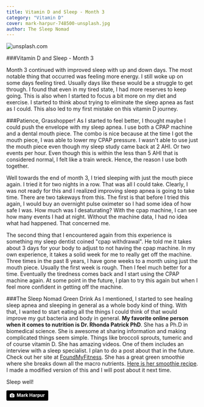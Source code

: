 ```yaml
---
title: Vitamin D and Sleep - Month 3
category: "Vitamin D"
cover: mark-harpur-748500-unsplash.jpg
author: The Sleep Nomad
---
```


![unsplash.com](./mark-harpur-748500-unsplash.jpg)

###Vitamin D and Sleep - Month 3

Month 3 continued with improved sleep with up and down days. The most notable thing that occurred was feeling more energy. I still woke up on some days feeling tired. Usually days like these would be a struggle to get through. I found that even in my tired state, I had more reserves to keep going. This is also when I started to focus a bit more on my diet and exercise. I started to think about trying to eliminate the sleep apnea as fast as I could. This also led to my first mistake on this vitamin D journey.

###Patience, Grasshopper!
As I started to feel better, I thought maybe I could push the envelope with my sleep apnea. I use both a CPAP machine and a dental mouth piece. The combo is nice because at the time I got the mouth piece, I was able to lower my CPAP pressure. I wasn't able to use just the mouth piece even though my sleep study came back at 2 AHI. Or two events per hour. Even though this is within the less than 5 AHI that is considered normal, I felt like a train wreck. Hence, the reason I use both together.

Well towards the end of month 3, I tried sleeping with just the mouth piece again. I tried it for two nights in a row. That was all I could take. Clearly, I was not ready for this and I realized improving sleep apnea is going to take time. There are two takeways from this. The first is that before I tried this again, I would buy an overnight pulse oximeter so I had some idea of how safe I was. How much was I desaturating? With the cpap machine, I can see how many events I had at night. Without the machine data, I had no idea what had happened. That concerned me.

The second thing that I encountered again from this experience is something my sleep dentist coined "cpap withdrawal". He told me it takes about 3 days for your body to adjust to not having the cpap machine. In my own experience, it takes a solid week for me to really get off the machine. Three times in the past 8 years, I have gone weeks to a month using just the mouth piece. Usually the first week is rough. Then I feel much better for a time. Eventually the tiredness comes back and I start using the CPAP machine again. At some point in the future, I plan to try this again but when I feel more confident in getting off the machine.

###The Sleep Nomad Green Drink
As I mentioned, I started to see healing sleep apnea and sleeping in general as a whole body kind of thing. With that, I wanted to start eating all the things I could think of that would improve my gut bacteria and body in general. **My favorite online person when it comes to nutrition is Dr. Rhonda Patrick PhD**. She has a Ph.D in biomedical science. She is awesome at sharing information and making complicated things seem simple. Things like broccoli sprouts, tumeric and of course vitamin D. She has amazing videos. One of them includes an interview with a sleep specialist. I plan to do a post about that in the future. Check out her site at [FoundMyFitness](https://www.FoundMyFitness.com). She has a great green smoothie where she breaks down all the macro nutrients. [Here is her smoothie recipe](https://www.foundmyfitness.com/episodes/micronutrient-smoothie-2). I made a modified version of this and I will post about it next time.

Sleep well!

<a style="background-color:black;color:white;text-decoration:none;padding:4px 6px;font-family:-apple-system, BlinkMacSystemFont, &quot;San Francisco&quot;, &quot;Helvetica Neue&quot;, Helvetica, Ubuntu, Roboto, Noto, &quot;Segoe UI&quot;, Arial, sans-serif;font-size:12px;font-weight:bold;line-height:1.2;display:inline-block;border-radius:3px" href="https://unsplash.com/@luckybeanz?utm_medium=referral&amp;utm_campaign=photographer-credit&amp;utm_content=creditBadge" target="_blank" rel="noopener noreferrer" title="Download free do whatever you want high-resolution photos from Mark Harpur"><span style="display:inline-block;padding:2px 3px"><svg xmlns="http://www.w3.org/2000/svg" style="height:12px;width:auto;position:relative;vertical-align:middle;top:-1px;fill:white" viewBox="0 0 32 32"><title>unsplash-logo</title><path d="M20.8 18.1c0 2.7-2.2 4.8-4.8 4.8s-4.8-2.1-4.8-4.8c0-2.7 2.2-4.8 4.8-4.8 2.7.1 4.8 2.2 4.8 4.8zm11.2-7.4v14.9c0 2.3-1.9 4.3-4.3 4.3h-23.4c-2.4 0-4.3-1.9-4.3-4.3v-15c0-2.3 1.9-4.3 4.3-4.3h3.7l.8-2.3c.4-1.1 1.7-2 2.9-2h8.6c1.2 0 2.5.9 2.9 2l.8 2.4h3.7c2.4 0 4.3 1.9 4.3 4.3zm-8.6 7.5c0-4.1-3.3-7.5-7.5-7.5-4.1 0-7.5 3.4-7.5 7.5s3.3 7.5 7.5 7.5c4.2-.1 7.5-3.4 7.5-7.5z"></path></svg></span><span style="display:inline-block;padding:2px 3px">Mark Harpur</span></a>
